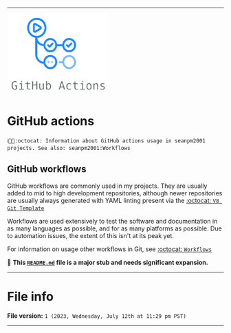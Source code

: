 
***

<img src="/GitHub_Actions_Logo1.png" alt="GH-ACTIONS" width="235" height="190">

# GitHub actions

`ℹ️🚧️🌊️:octocat: Information about GitHub actions usage in seanpm2001 projects. See also: seanpm2001:Workflows`

## GitHub workflows

GitHub workflows are commonly used in my projects. They are usually added to mid to high development repositories, although newer repositories are usually always generated with YAML linting present via the [:octocat: `V8 Git Template`](https://github.com/seanpm2001/Git-Template_V8/)

Workflows are used extensively to test the software and documentation in as many languages as possible, and for as many platforms as possible. Due to automation issues, the extent of this isn't at its peak yet.

For information on usage other workflows in Git, see [:octocat: `Workflows`](https://github.com/seanpm2001/Workflows/)

🌱️ **This [`README.md`](/README.md) file is a major stub and needs significant expansion.**

***

# File info

**File version:** `1 (2023, Wednesday, July 12th at 11:29 pm PST)`

***
